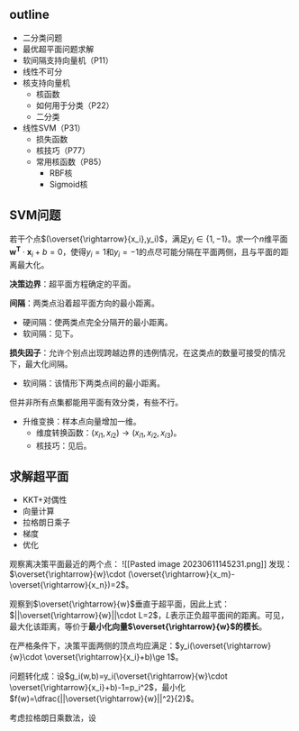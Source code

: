 
## outline

- 二分类问题
- 最优超平面问题求解
- 软间隔支持向量机（P11）
- 线性不可分
- 核支持向量机
	- 核函数
	- 如何用于分类（P22）
	- 二分类
- 线性SVM（P31）
	- 损失函数
	- 核技巧（P77）
	- 常用核函数（P85）
		- RBF核
		- Sigmoid核

## SVM问题

若干个点$(\overset{\rightarrow}{x_i},y_i)$，满足$y_i\in\{1,-1\}$。求一个$n$维平面$\mathbf{w^T}\cdot \mathbf{x}_i+b=0$，使得$y_i=1$和$y_i=-1$的点尽可能分隔在平面两侧，且与平面的距离最大化。

**决策边界**：超平面方程确定的平面。

**间隔**：两类点沿着超平面方向的最小距离。
- 硬间隔：使两类点完全分隔开的最小距离。
- 软间隔：见下。

**损失因子**：允许个别点出现跨越边界的违例情况，在这类点的数量可接受的情况下，最大化间隔。
- 软间隔：该情形下两类点间的最小距离。

但并非所有点集都能用平面有效分类，有些不行。
- 升维变换：样本点向量增加一维。
	- 维度转换函数：$(x_{i1},x_{i2})\rightarrow (x_{i1},x_{i2},x_{i3})$。
	- 核技巧：见后。

## 求解超平面

- KKT+对偶性
- 向量计算
- 拉格朗日乘子
- 梯度
- 优化

观察离决策平面最近的两个点：
![[Pasted image 20230611145231.png]]
发现：$\overset{\rightarrow}{w}\cdot (\overset{\rightarrow}{x_m}-\overset{\rightarrow}{x_n})=2$。

观察到$\overset{\rightarrow}{w}$垂直于超平面，因此上式：$||\overset{\rightarrow}{w}||\cdot L=2$，$L$表示正负超平面间的距离。可见，最大化该距离，等价于**最小化向量$\overset{\rightarrow}{w}$的模长**。

在严格条件下，决策平面两侧的顶点均应满足：$y_i(\overset{\rightarrow}{w}\cdot \overset{\rightarrow}{x_i}+b)\ge 1$。

问题转化成：设$g_i(w,b)=y_i(\overset{\rightarrow}{w}\cdot \overset{\rightarrow}{x_i}+b)-1=p_i^2$，最小化$f(w)=\dfrac{||\overset{\rightarrow}{w}||^2}{2}$。

考虑拉格朗日乘数法，设
